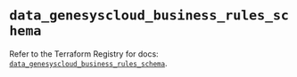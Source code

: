 # `data_genesyscloud_business_rules_schema`

Refer to the Terraform Registry for docs: [`data_genesyscloud_business_rules_schema`](https://registry.terraform.io/providers/mypurecloud/genesyscloud/1.70.0/docs/data-sources/business_rules_schema).
